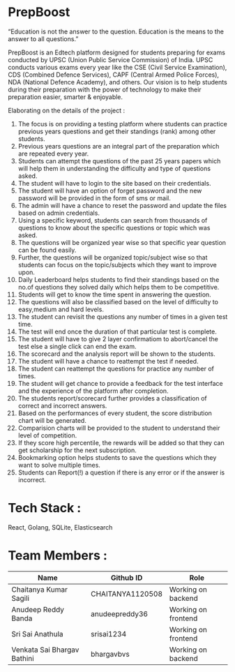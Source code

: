 # PrepBoost 
 “Education is not the answer to the question. Education is the means to the answer to all questions.”

 
PrepBoost is an Edtech platform designed for students preparing for exams conducted by UPSC (Union Public Service Commission) of India. UPSC conducts various exams every year like the CSE (Civil Service Examination), CDS (Combined Defence Services), CAPF (Central Armed Police Forces), NDA (National Defence Academy), and others. Our vision is to help students during their preparation with the power of technology to make their preparation easier, smarter &amp; enjoyable.

Elaborating on the details of the project : 

1. The focus is on providing a testing platform where students can practice previous years questions and get their standings (rank) among other students. 
2. Previous years questions are an integral part of the preparation which are repeated every year. 
3. Students can attempt the questions of the past 25 years papers which will help them in understanding the difficulty and type of questions asked.
4. The student will have to login to the site based on their credentials.
5. The student will have an option of forget password and the new password will be provided in the form of sms or mail.
6. The admin will have a chance to reset the password and update the files based on admin credentials.
7. Using a specific keyword, students can search from thousands of questions to know about the specific questions or topic which was asked.
8. The questions will be organized year wise so that specific year question can be found easily.
9. Further, the questions will be organized topic/subject wise so that students can focus on the topic/subjects which they want to improve upon.
10. Daily Leaderboard helps students to find their standings based on the no.of questions they solved daily which helps them to be competitive.
11. Students will get to know the time spent in answering the question.
12. The questions will also be classified based on the level of difficulty to easy,medium and hard levels.
13. The student can revisit the questions any number of times in a given test time.
14. The test will end once the duration of that particular test is complete.
15. The student will have to give 2 layer confirmatiom to abort/cancel the test else a single click can end the exam.
16. The scorecard and the analysis report will be shown to the students.
17. The student will have a chance to reattempt the test if needed.
18. The student can reattempt the questions for practice any number of times.
19. The student will get chance to provide a feedback for the test interface and the experience of the platform after completion. 
20. The students report/scorecard further provides a classification of correct and incorrect answers.
21. Based on the performances of every student, the score distribution chart will be generated.
22. Comparision charts will be provided to the student to understand their level of competition.
23. If they score high percentile, the rewards will be added so that they can get scholarship for the next subscription.
24. Bookmarking option helps students to save the questions which they want to solve multiple times.
25. Students can Report(!) a question if there is any error or if the answer is incorrect.

# Tech Stack :

React, Golang, SQLite, Elasticsearch

# Team Members :

| Name  | Github ID | Role
| ------------- | ------------- | ---------------
| Chaitanya Kumar Sagili  | CHAITANYA1120508 | Working on backend
| Anudeep Reddy Banda | anudeepreddy36 | Working on frontend
| Sri Sai Anathula | srisai1234 | Working on frontend
| Venkata Sai Bhargav Bathini  | bhargavbvs | Working on backend
